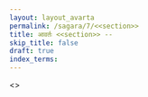 ```yaml
---
layout: layout_avarta
permalink: /sagara/7/<<section>>
title: आवर्तः <<section>> -- 
skip_title: false
draft: true
index_terms:
---
```


<<body>>

